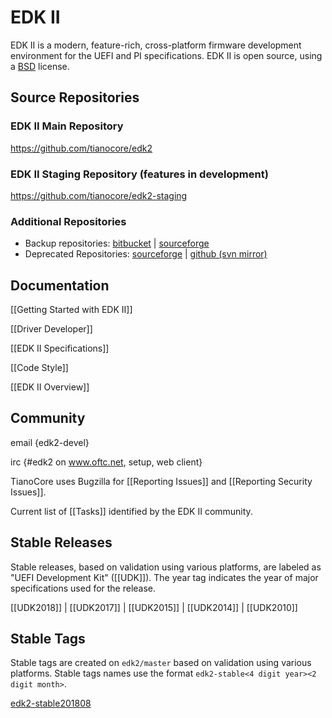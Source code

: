 # EDK II

EDK II is a modern, feature-rich, cross-platform firmware development environment for the UEFI and PI specifications. EDK II is open source, using a [BSD](http://www.opensource.org/licenses/bsd-license.php) license.

## Source Repositories

### EDK II Main Repository

<https://github.com/tianocore/edk2>

### EDK II Staging Repository (features in development)

<https://github.com/tianocore/edk2-staging>

### Additional Repositories

* Backup repositories: [bitbucket](https://bitbucket.org/tianocore/edk2) | [sourceforge](https://sourceforge.net/p/tianocore/edk2)
* Deprecated Repositories: [sourceforge](https://svn.code.sf.net/p/edk2/code/trunk/edk2) | [github (svn mirror)](https://github.com/tianocore/edk2/trunk)

## Documentation

[[Getting Started with EDK II]]

[[Driver Developer]]

[[EDK II Specifications]]

[[Code Style]]

[[EDK II Overview]]

## Community

email {edk2-devel}

irc {#edk2 on www.oftc.net, setup, web client}

TianoCore uses Bugzilla for [[Reporting Issues]] and [[Reporting Security Issues]].

Current list of [[Tasks]] identified by the EDK II community.

## Stable Releases

Stable releases, based on validation using various platforms, are labeled as "UEFI Development Kit" ([[UDK]]). The year tag indicates the year of major specifications used for the release.

[[UDK2018]] | [[UDK2017]] | [[UDK2015]] | [[UDK2014]] | [[UDK2010]]

## Stable Tags

Stable tags are created on `edk2/master` based on validation using various platforms.  Stable tags names use
the format `edk2-stable<4 digit year><2 digit month>`.

[edk2-stable201808](https://github.com/tianocore/edk2/releases/tag/edk2-stable201808)
